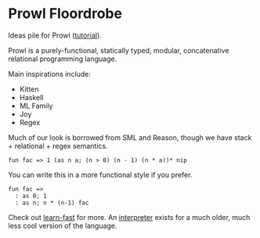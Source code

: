 # Prowl Floordrobe
Ideas pile for Prowl ([tutorial](./learn-fast)).

Prowl is a purely-functional, statically typed, modular, concatenative relational programming language. 

Main inspirations include: 
- Kitten
- Haskell
- ML Family
- Joy
- Regex

Much of our look is borrowed from SML and Reason, though we have stack + relational + regex semantics. 
```
fun fac => 1 (as n a; (n > 0) (n - 1) (n * a))* nip
```
You can write this in a more functional style if you prefer. 
```
fun fac => 
  : as 0; 1
  : as n; n * (n-1) fac
```

Check out [learn-fast](./learn-fast) for more. 
An [interpreter](https://github.com/UberPyro/prowl) exists for a much older, much less cool version of the language. 
